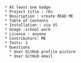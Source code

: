 
    * At least one badge
    * Project title : rEn 
    * Description : create READ ME
    * Table of Contents
    * Installation : via VS
    * Usage :school work
    * License : anyone
    * Contributors: ME
    * Tests: 1
    * Questions
      * User GitHub profile picture
      * User GitHub email
    